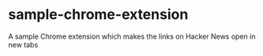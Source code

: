 # sample-chrome-extension
A sample Chrome extension which makes the links on Hacker News open in new tabs
